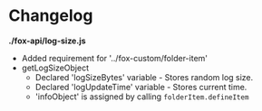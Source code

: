 # Changelog

**./fox-api/log-size.js**
* Added requirement for '../fox-custom/folder-item'
* getLogSizeObject
	* Declared 'logSizeBytes' variable - Stores random log size.
	* Declared 'logUpdateTime' variable - Stores current time.
	* 'infoObject' is assigned by calling `folderItem.defineItem`
